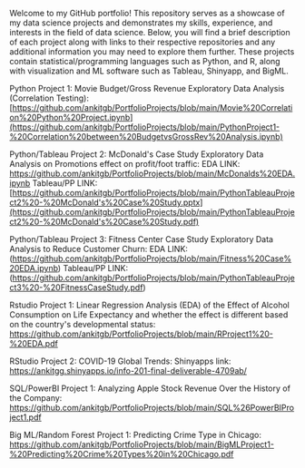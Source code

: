 Welcome to my GitHub portfolio! This repository serves as a showcase of my data science projects and demonstrates my skills, experience, and interests in the field of data science. Below, you will find a brief description of each project along with links to their respective repositories and any additional information you may need to explore them further. These projects contain statistical/programming languages such as Python, and R, along with visualization and ML software such as Tableau, Shinyapp, and BigML.


Python Project 1: Movie Budget/Gross Revenue Exploratory Data Analysis (Correlation Testing): [https://github.com/ankitgb/PortfolioProjects/blob/main/Movie%20Correlation%20Python%20Project.ipynb](https://github.com/ankitgb/PortfolioProjects/blob/main/PythonProject1-%20Correlation%20between%20BudgetvsGrossRev%20Analysis.ipynb)


Python/Tableau Project 2: McDonald's Case Study Exploratory Data Analysis on Promotions effect on profit/foot traffic: EDA LINK: https://github.com/ankitgb/PortfolioProjects/blob/main/McDonalds%20EDA.ipynb Tableau/PP LINK: [https://github.com/ankitgb/PortfolioProjects/blob/main/PythonTableauProject2%20-%20McDonald's%20Case%20Study.pptx](https://github.com/ankitgb/PortfolioProjects/blob/main/PythonTableauProject2%20-%20McDonald's%20Case%20Study.pdf)


Python/Tableau Project 3: Fitness Center Case Study Exploratory Data Analysis to Reduce Customer Churn: EDA LINK: (https://github.com/ankitgb/PortfolioProjects/blob/main/Fitness%20Case%20EDA.ipynb) Tableau/PP LINK:(https://github.com/ankitgb/PortfolioProjects/blob/main/PythonTableauProject3%20-%20FitnessCaseStudy.pdf)


Rstudio Project 1: Linear Regression Analysis (EDA) of the Effect of Alcohol Consumption on Life Expectancy and whether the effect is different based on the country's developmental status: https://github.com/ankitgb/PortfolioProjects/blob/main/RProject1%20-%20EDA.pdf


RStudio Project 2: COVID-19 Global Trends: Shinyapps link: https://ankitgg.shinyapps.io/info-201-final-deliverable-4709ab/


SQL/PowerBI Project 1: Analyzing Apple Stock Revenue Over the History of the Company: https://github.com/ankitgb/PortfolioProjects/blob/main/SQL%26PowerBIProject1.pdf



Big ML/Random Forest Project 1: Predicting Crime Type in Chicago: https://github.com/ankitgb/PortfolioProjects/blob/main/BigMLProject1-%20Predicting%20Crime%20Types%20in%20Chicago.pdf



